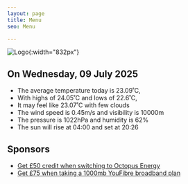 ```yaml
---
layout: page
title: Menu
seo: Menu

---
```


![Logo](/images/logo.jpg){:width="832px"}

<!-- weather_marker starts -->
## On Wednesday, 09 July 2025

- The average temperature today is 23.09˚C,
- With highs of 24.05˚C and lows of 22.6˚C,
- It may feel like 23.07˚C with few clouds
- The wind speed is 0.45m/s and visibility is 10000m
- The pressure is 1022hPa and humidity is 62%
- The sun will rise at 04:00 and set at 20:26

<!-- weather_marker ends -->

## Sponsors

- [Get £50 credit when switching to Octopus Energy](https://bit.ly/3oD1nnS)
- [Get £75 when taking a 1000mb YouFibre broadband plan](https://aklam.io/91zWhU?)

